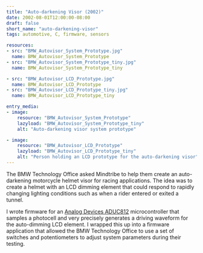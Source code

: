 ```yaml
---
title: "Auto-darkening Visor (2002)"
date: 2002-08-01T12:00:00-08:00
draft: false
short_name: "auto-darkening-visor"
tags: automotive, C, firmware, sensors

resources:
- src: "BMW_Autovisor_System_Prototype.jpg"
  name: BMW_Autovisor_System_Prototype
- src: "BMW_Autovisor_System_Prototype_tiny.jpg"
  name: BMW_Autovisor_System_Prototype_tiny

- src: "BMW_Autovisor_LCD_Prototype.jpg"
  name: BMW_Autovisor_LCD_Prototype
- src: "BMW_Autovisor_LCD_Prototype_tiny.jpg"
  name: BMW_Autovisor_LCD_Prototype_tiny

entry_media:
- image:
    resource: "BMW_Autovisor_System_Prototype"
    lazyload: "BMW_Autovisor_System_Prototype_tiny"
    alt: "Auto-darkening visor system prototype"

- image:
    resource: "BMW_Autovisor_LCD_Prototype"
    lazyload: "BMW_Autovisor_LCD_Prototype_tiny"
    alt: "Person holding an LCD prototype for the auto-darkening visor"
---
```

The BMW Technology Office asked Mindtribe to help them create an auto-darkening motorcycle helmet visor for racing applications. The idea was to create a helmet with an LCD dimming element that could respond to rapidly changing lighting conditions such as when a rider entered or exited a tunnel.

I wrote firmware for an [Analog Devices ADUC812](http://www.analog.com/en/products/processors-dsp/microcontrollers/8052-core-products/aduc812.html) microcontroller that samples a photocell and very precisely generates a driving waveform for the auto-dimming LCD element. I wrapped this up into a firmware application that allowed the BMW Technology Office to use a set of switches and potentiometers to adjust system parameters during their testing.

